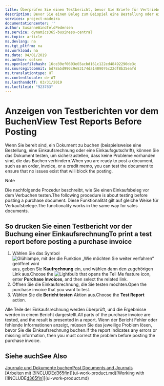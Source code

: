 ```yaml
---
title: Überprüfen Sie einen Testbericht, bevor Sie Briefe für Vertriebs- oder Einkaufsbeleg buchen | Microsoft Docs
description: Bevor Sie einen Beleg zum Beispiel eine Bestellung oder eine Gutschrift buchen, können Sie diese testen und wiederholen, um Fehler zu finden, die die Buchungen möglicherweise sperren.
services: project-madeira
documentationcenter: ''
author: SusanneWindfeldPedersen
ms.service: dynamics365-business-central
ms.topic: article
ms.devlang: na
ms.tgt_pltfrm: na
ms.workload: na
ms.date: 04/01/2019
ms.author: solsen
ms.openlocfilehash: 16ce39ef0603e65acbd161c122ed48492290de3c
ms.sourcegitcommit: bd78a5d990c9e83174da1409076c22df8b35eafd
ms.translationtype: HT
ms.contentlocale: de-AT
ms.lasthandoff: 03/31/2019
ms.locfileid: "923783"
---
```

# <a name="view-test-reports-before-posting"></a><span data-ttu-id="f06d9-103">Anzeigen von Testberichten vor dem Buchen</span><span class="sxs-lookup"><span data-stu-id="f06d9-103">View Test Reports Before Posting</span></span>
<span data-ttu-id="f06d9-104">Wenn Sie bereit sind, ein Dokument zu buchen (beispielsweise eine Bestellung, eine Einkaufsrechnung oder eine Einkaufsgutschrift), können Sie das Dokument testen, um sicherzustellen, dass keine Probleme vorhanden sind, die das Buchen verhindern.</span><span class="sxs-lookup"><span data-stu-id="f06d9-104">When you are ready to post a document, such as an order, invoice, or a credit memo, you can test the document to ensure that no issues exist that will block the posting.</span></span>

> [!NOTE]  
>   <span data-ttu-id="f06d9-105">Die nachfolgende Prozedur beschreibt, wie Sie einen Einkaufsbeleg vor dem Verbuchen testen.</span><span class="sxs-lookup"><span data-stu-id="f06d9-105">The following procedure is about testing before posting a purchase document.</span></span> <span data-ttu-id="f06d9-106">Diese Funktionalität gilt auf gleiche Weise für Verkaufsbelege.</span><span class="sxs-lookup"><span data-stu-id="f06d9-106">The functionality works in the same way for sales documents.</span></span>

## <a name="to-print-a-test-report-before-posting-a-purchase-invoice"></a><span data-ttu-id="f06d9-107">So drucken Sie einen Testbericht vor der Buchung einer Einkaufsrechnung</span><span class="sxs-lookup"><span data-stu-id="f06d9-107">To print a test report before posting a purchase invoice</span></span>
1. <span data-ttu-id="f06d9-108">Wählen Sie das Symbol ![Glühlampe, mit der die Funktion „Wie möchten Sie weiter verfahren“ geöffnet wird](media/ui-search/search_small.png "Wie möchten Sie weiter verfahren?") aus, geben Sie **Kaufrechnung** ein, und wählen dann den zugehörigen Link aus.</span><span class="sxs-lookup"><span data-stu-id="f06d9-108">Choose the ![Lightbulb that opens the Tell Me feature](media/ui-search/search_small.png "Tell me what you want to do") icon, enter **Purchase Invoices**, and then select the related link.</span></span>
2. <span data-ttu-id="f06d9-109">Öffnen Sie die Einkaufsrechnung, die Sie testen möchten.</span><span class="sxs-lookup"><span data-stu-id="f06d9-109">Open the purchase invoice that you want to test.</span></span>
3. <span data-ttu-id="f06d9-110">Wählen Sie die **Bericht testen** Aktion aus.</span><span class="sxs-lookup"><span data-stu-id="f06d9-110">Choose the **Test Report** action.</span></span>  

<span data-ttu-id="f06d9-111">Alle Teile der Einkaufsrechnung werden überprüft, und die Ergebnisse werden in einem Bericht dargestellt.</span><span class="sxs-lookup"><span data-stu-id="f06d9-111">All parts of the purchase invoice are tested, and the result is presented in a report.</span></span> <span data-ttu-id="f06d9-112">Wenn der Bericht Fehler oder fehlende Informationen anzeigt, müssen Sie das jeweilige Problem lösen, bevor Sie die Einkaufsrechnung buchen.</span><span class="sxs-lookup"><span data-stu-id="f06d9-112">If the report indicates any errors or missing information, then you must correct the problem before posting the purchase invoice.</span></span>

## <a name="see-also"></a><span data-ttu-id="f06d9-113">Siehe auch</span><span class="sxs-lookup"><span data-stu-id="f06d9-113">See Also</span></span>
[<span data-ttu-id="f06d9-114">Journale und Dokumente buchen</span><span class="sxs-lookup"><span data-stu-id="f06d9-114">Post Documents and Journals</span></span>](ui-post-documents-journals.md)  
<span data-ttu-id="f06d9-115">[Arbeiten mit [!INCLUDE[d365fin](includes/d365fin_md.md)]](ui-work-product.md)</span><span class="sxs-lookup"><span data-stu-id="f06d9-115">[Working with [!INCLUDE[d365fin](includes/d365fin_md.md)]](ui-work-product.md)</span></span>

